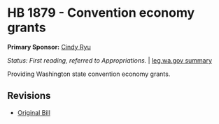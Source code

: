 # HB 1879 - Convention economy grants
**Primary Sponsor:** [Cindy Ryu](/person/leg/cindy.ryu.md)

*Status: First reading, referred to Appropriations.* | [leg.wa.gov summary](https://app.leg.wa.gov/billsummary?BillNumber=1879&Year=2021)

Providing Washington state convention economy grants.

## Revisions
* [Original Bill](1/)